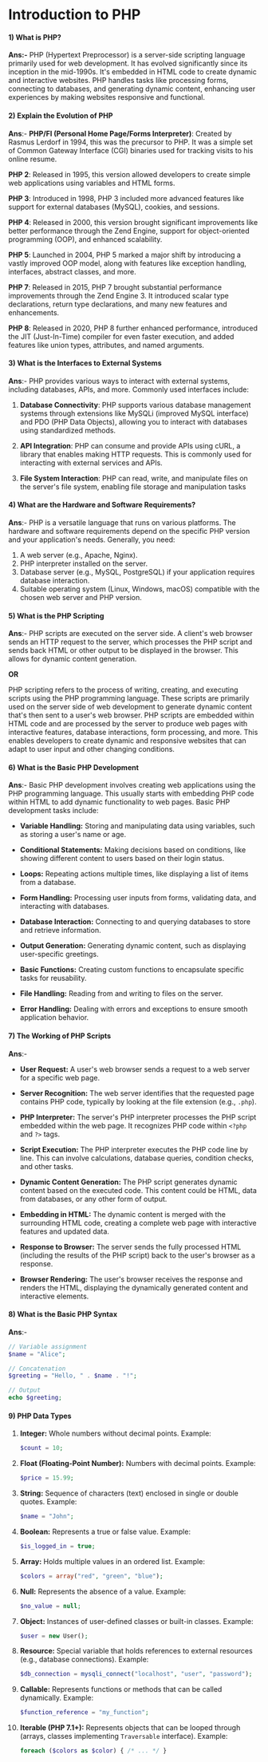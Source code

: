 # Introduction to PHP

#### 1) What is PHP?
**Ans:-** PHP (Hypertext Preprocessor) is a server-side scripting language primarily used for web development. It has evolved significantly since its inception in the mid-1990s. It's embedded in HTML code to create dynamic and interactive websites. PHP handles tasks like processing forms, connecting to databases, and generating dynamic content, enhancing user experiences by making websites responsive and functional.

#### 2)  Explain the Evolution of PHP
**Ans**:- **PHP/FI (Personal Home Page/Forms Interpreter)**: Created by Rasmus Lerdorf in 1994, this was the precursor to PHP. It was a simple set of Common Gateway Interface (CGI) binaries used for tracking visits to his online resume.

**PHP 2**: Released in 1995, this version allowed developers to create simple web applications using variables and HTML forms.

**PHP 3**: Introduced in 1998, PHP 3 included more advanced features like support for external databases (MySQL), cookies, and sessions.

**PHP 4**: Released in 2000, this version brought significant improvements like better performance through the Zend Engine, support for object-oriented programming (OOP), and enhanced scalability.

**PHP 5**: Launched in 2004, PHP 5 marked a major shift by introducing a vastly improved OOP model, along with features like exception handling, interfaces, abstract classes, and more.

**PHP 7**: Released in 2015, PHP 7 brought substantial performance improvements through the Zend Engine 3. It introduced scalar type declarations, return type declarations, and many new features and enhancements.

**PHP 8**: Released in 2020, PHP 8 further enhanced performance, introduced the JIT (Just-In-Time) compiler for even faster execution, and added features like union types, attributes, and named arguments.

#### 3)  What is the Interfaces to External Systems
**Ans**:- PHP provides various ways to interact with external systems, including databases, APIs, and more. Commonly used interfaces include:

1) **Database Connectivity**: PHP supports various database management systems through extensions like MySQLi (improved MySQL interface) and PDO (PHP Data Objects), allowing you to interact with databases using standardized methods.

2) **API Integration**: PHP can consume and provide APIs using cURL, a library that enables making HTTP requests. This is commonly used for interacting with external services and APIs.

3) **File System Interaction**: PHP can read, write, and manipulate files on the server's file system, enabling file storage and manipulation tasks

#### 4) What are the Hardware and Software Requirements?
**Ans**:- PHP is a versatile language that runs on various platforms. The hardware and software requirements depend on the specific PHP version and your application's needs. Generally, you need:

1) A web server (e.g., Apache, Nginx).
2) PHP interpreter installed on the server.
3) Database server (e.g., MySQL, PostgreSQL) if your application requires database interaction.
4) Suitable operating system (Linux, Windows, macOS) compatible with the chosen web server and PHP version.

#### 5) What is the PHP Scripting
**Ans**:- PHP scripts are executed on the server side. A client's web browser sends an HTTP request to the server, which processes the PHP script and sends back HTML or other output to be displayed in the browser. This allows for dynamic content generation.

**OR**

PHP scripting refers to the process of writing, creating, and executing scripts using the PHP programming language. These scripts are primarily used on the server side of web development to generate dynamic content that's then sent to a user's web browser. PHP scripts are embedded within HTML code and are processed by the server to produce web pages with interactive features, database interactions, form processing, and more. This enables developers to create dynamic and responsive websites that can adapt to user input and other changing conditions.

#### 6) What is the Basic PHP Development
**Ans**:- Basic PHP development involves creating web applications using the PHP programming language. This usually starts with embedding PHP code within HTML to add dynamic functionality to web pages. Basic PHP development tasks include:

- **Variable Handling:** Storing and manipulating data using variables, such as storing a user's name or age.

- **Conditional Statements:** Making decisions based on conditions, like showing different content to users based on their login status.

- **Loops:** Repeating actions multiple times, like displaying a list of items from a database.

- **Form Handling:** Processing user inputs from forms, validating data, and interacting with databases.

- **Database Interaction:** Connecting to and querying databases to store and retrieve information.

- **Output Generation:** Generating dynamic content, such as displaying user-specific greetings.

- **Basic Functions:** Creating custom functions to encapsulate specific tasks for reusability.

- **File Handling:** Reading from and writing to files on the server.

- **Error Handling:** Dealing with errors and exceptions to ensure smooth application behavior.


#### 7) The Working of PHP Scripts
**Ans**:-
- **User Request:** A user's web browser sends a request to a web server for a specific web page.

- **Server Recognition:** The web server identifies that the requested page contains PHP code, typically by looking at the file extension (e.g., `.php`).

- **PHP Interpreter:** The server's PHP interpreter processes the PHP script embedded within the web page. It recognizes PHP code within `<?php` and `?>` tags.

- **Script Execution:** The PHP interpreter executes the PHP code line by line. This can involve calculations, database queries, condition checks, and other tasks.

- **Dynamic Content Generation:** The PHP script generates dynamic content based on the executed code. This content could be HTML, data from databases, or any other form of output.

- **Embedding in HTML:** The dynamic content is merged with the surrounding HTML code, creating a complete web page with interactive features and updated data.

- **Response to Browser:** The server sends the fully processed HTML (including the results of the PHP script) back to the user's browser as a response.

- **Browser Rendering:** The user's browser receives the response and renders the HTML, displaying the dynamically generated content and interactive elements.

#### 8) What is the Basic PHP Syntax 
**Ans**:- 
```php
// Variable assignment
$name = "Alice";

// Concatenation
$greeting = "Hello, " . $name . "!";

// Output
echo $greeting;
```

#### 9) PHP Data Types

1. **Integer:** Whole numbers without decimal points.
   Example: 
   ```php
   $count = 10;
   ```

2. **Float (Floating-Point Number):** Numbers with decimal points.
   Example: 
   ```php
   $price = 15.99;
   ```

3. **String:** Sequence of characters (text) enclosed in single or double quotes.
   Example: 
   ```php
   $name = "John";
   ```

4. **Boolean:** Represents a true or false value.
   Example: 
      ```php
   $is_logged_in = true;
   ```

5. **Array:** Holds multiple values in an ordered list.
   Example: 
      ```php
    $colors = array("red", "green", "blue");
    ```

6. **Null:** Represents the absence of a value.
   Example: 
      ```php
    $no_value = null;
    ```

7. **Object:** Instances of user-defined classes or built-in classes.
   Example: 
      ```php
    $user = new User();
    ```

8. **Resource:** Special variable that holds references to external resources (e.g., database connections).
   Example: 
      ```php
    $db_connection = mysqli_connect("localhost", "user", "password");
    ```

9. **Callable:** Represents functions or methods that can be called dynamically.
   Example: 
      ```php
    $function_reference = "my_function";
    ```

10. **Iterable (PHP 7.1+):** Represents objects that can be looped through (arrays, classes implementing `Traversable` interface).
    Example:  
    ```php
    foreach ($colors as $color) { /* ... */ }
    ```

